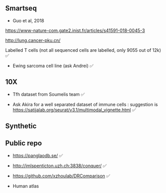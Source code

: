 Smartseq
-----
- Guo et al, 2018

https://www-nature-com.gate2.inist.fr/articles/s41591-018-0045-3

http://lung.cancer-pku.cn/

Labelled T cells (not all sequenced cells are labelled, only 9055 out of 12k)
:white_check_mark:

- Ewing sarcoma cell line (ask Andrei)
:white_check_mark:

10X
-----
- Tfh dataset from Soumelis team 
:white_check_mark:

- Ask Akira for a well separated dataset of immune cells : suggestion is
https://satijalab.org/seurat/v3.1/multimodal_vignette.html
:white_check_mark:

Synthetic
-----

Public repo
-----
- https://panglaodb.se/
:white_check_mark:

- http://imlspenticton.uzh.ch:3838/conquer/
:white_check_mark:

- https://github.com/xzhoulab/DRComparison
:white_check_mark:

- Human atlas
